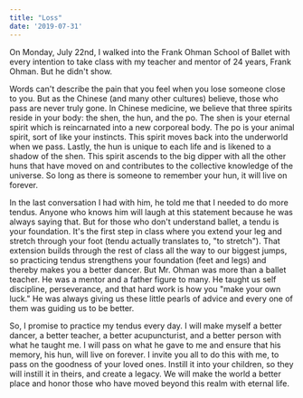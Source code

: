 ```yaml
---
title: "Loss"
date: '2019-07-31'
---
```

 
​On Monday, July 22nd, I walked into the Frank Ohman School of Ballet with every intention to take class with my teacher and mentor of 24 years, Frank Ohman. But he didn't show.

Words can't describe the pain that you feel when you lose someone close to you. But as the Chinese (and many other cultures) believe, those who pass are never truly gone. In Chinese medicine, we believe that three spirits reside in your body: the shen, the hun, and the po. The shen is your eternal spirit which is reincarnated into a new corporeal body. The po is your animal spirit, sort of like your instincts. This spirit moves back into the underworld when we pass. Lastly, the hun is unique to each life and is likened to a shadow of the shen. This spirit ascends to the big dipper with all the other huns that have moved on and contributes to the collective knowledge of the universe. So long as there is someone to remember your hun, it will live on forever. 

In the last conversation I had with him, he told me that I needed to do more tendus. Anyone who knows him will laugh at this statement because he was always saying that. But for those who don't understand ballet, a tendu is your foundation. It's the first step in class where you extend your leg and stretch through your foot (tendu actually translates to, "to stretch"). That extension builds through the rest of class all the way to our biggest jumps, so practicing tendus strengthens your foundation (feet and legs) and thereby makes you a better dancer. But Mr. Ohman was more than a ballet teacher. He was a mentor and a father figure to many. He taught us self discipline, perseverance, and that hard work is how you "make your own luck." He was always giving us these little pearls of advice and every one of them was guiding us to be better. 

So, I promise to practice my tendus every day. I will make myself a better dancer, a better teacher, a better acupuncturist, and a better person with what he taught me. I will pass on what he gave to me and ensure that his memory, his hun, will live on forever. I invite you all to do this with me, to pass on the goodness of your loved ones. Instill it into your children, so they will instill it in theirs, and create a legacy. We will make the world a better place and honor those who have moved beyond this realm with eternal life. 